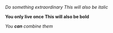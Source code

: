 *Do something extraordinary*
_This will also be italic_

**You only live once**
__This will also be bold__

_You **can** combine them_
